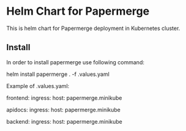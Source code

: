 # Helm Chart for Papermerge

This is helm chart for Papermerge deployment in Kubernetes cluster.


## Install

In order to install papermerge use following command:

  helm install papermerge . -f .values.yaml

Example of .values.yaml:

  frontend:
    ingress:
      host: papermerge.minikube

  apidocs:
    ingress:
      host: papermerge.minikube


  backend:
    ingress:
      host: papermerge.minikube
